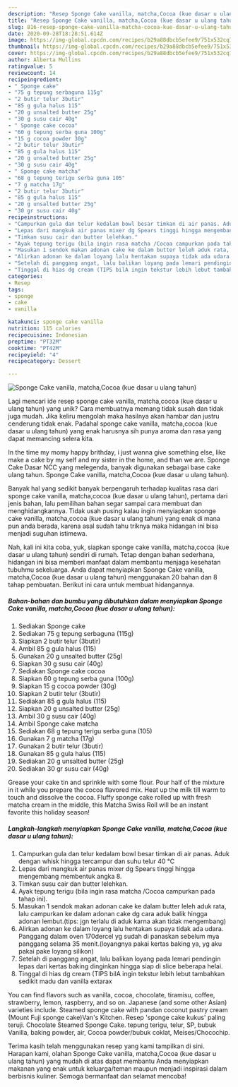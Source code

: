 ```yaml
---
description: "Resep Sponge Cake vanilla, matcha,Cocoa (kue dasar u ulang tahun), Enak"
title: "Resep Sponge Cake vanilla, matcha,Cocoa (kue dasar u ulang tahun), Enak"
slug: 816-resep-sponge-cake-vanilla-matcha-cocoa-kue-dasar-u-ulang-tahun-enak
date: 2020-09-28T18:28:51.614Z
image: https://img-global.cpcdn.com/recipes/b29a88dbcb5efee9/751x532cq70/sponge-cake-vanilla-matchacocoa-kue-dasar-u-ulang-tahun-foto-resep-utama.jpg
thumbnail: https://img-global.cpcdn.com/recipes/b29a88dbcb5efee9/751x532cq70/sponge-cake-vanilla-matchacocoa-kue-dasar-u-ulang-tahun-foto-resep-utama.jpg
cover: https://img-global.cpcdn.com/recipes/b29a88dbcb5efee9/751x532cq70/sponge-cake-vanilla-matchacocoa-kue-dasar-u-ulang-tahun-foto-resep-utama.jpg
author: Alberta Mullins
ratingvalue: 5
reviewcount: 14
recipeingredient:
- " Sponge cake"
- "75 g tepung serbaguna 115g"
- "2 butir telur 3butir"
- "85 g gula halus 115"
- "20 g unsalted butter 25g"
- "30 g susu cair 40g"
- " Sponge cake cocoa"
- "60 g tepung serba guna 100g"
- "15 g cocoa powder 30g"
- "2 butir telur 3butir"
- "85 g gula halus 115"
- "20 g unsalted butter 25g"
- "30 g susu cair 40g"
- " Sponge cake matcha"
- "68 g tepung terigu serba guna 105"
- "7 g matcha 17g"
- "2 butir telur 3butir"
- "85 g gula halus 115"
- "20 g unsalted butter 25g"
- "30 gr susu cair 40g"
recipeinstructions:
- "Campurkan gula dan telur kedalam bowl besar timkan di air panas. Aduk dengan whisk hingga tercampur dan suhu telur 40 ℃"
- "Lepas dari mangkuk air panas mixer dg Spears tinggi hingga mengembang membentuk angka 8."
- "Timkan susu cair dan butter lelehkan."
- "Ayak tepung terigu (bila ingin rasa matcha /Cocoa campurkan pada tahap ini)."
- "Masukan 1 sendok makan adonan cake ke dalam butter leleh aduk rata, lalu campurkan ke dalam adonan cake dg cara aduk balik hingga adonan lembut.(tips: jgn terlalu di aduk karna akan tidak mengembang)"
- "Alirkan adonan ke dalam loyang lalu hentakan supaya tidak ada udara. Panggang dalam oven 170dercel yg sudah di panaskan sebelum mya panggang selama 35 menit.(loyangnya pakai kertas baking ya, yg aku pakai pake loyang silikon)"
- "Setelah di panggang angat, lalu balikan loyang pada lemari pendingin lepas dari kertas baking dinginkan hingga siap di slice beberapa helai."
- "Tinggal di hias dg cream (TIPS bilA ingin tekstur lebih lebut tambahkan sedikit madu dan vanilla extarax"
categories:
- Resep
tags:
- sponge
- cake
- vanilla

katakunci: sponge cake vanilla 
nutrition: 115 calories
recipecuisine: Indonesian
preptime: "PT32M"
cooktime: "PT42M"
recipeyield: "4"
recipecategory: Dessert

---
```



![Sponge Cake vanilla, matcha,Cocoa (kue dasar u ulang tahun)](https://img-global.cpcdn.com/recipes/b29a88dbcb5efee9/751x532cq70/sponge-cake-vanilla-matchacocoa-kue-dasar-u-ulang-tahun-foto-resep-utama.jpg)

Lagi mencari ide resep sponge cake vanilla, matcha,cocoa (kue dasar u ulang tahun) yang unik? Cara membuatnya memang tidak susah dan tidak juga mudah. Jika keliru mengolah maka hasilnya akan hambar dan justru cenderung tidak enak. Padahal sponge cake vanilla, matcha,cocoa (kue dasar u ulang tahun) yang enak harusnya sih punya aroma dan rasa yang dapat memancing selera kita.

In the time my momy happy brithday, i just wanna give something else, like make a cake by my self and my sister in the home, and than we are. Sponge Cake Dasar NCC yang melegenda, banyak digunakan sebagai base cake ulang tahun. Sponge Cake vanilla, matcha,Cocoa (kue dasar u ulang tahun).

Banyak hal yang sedikit banyak berpengaruh terhadap kualitas rasa dari sponge cake vanilla, matcha,cocoa (kue dasar u ulang tahun), pertama dari jenis bahan, lalu pemilihan bahan segar sampai cara membuat dan menghidangkannya. Tidak usah pusing kalau ingin menyiapkan sponge cake vanilla, matcha,cocoa (kue dasar u ulang tahun) yang enak di mana pun anda berada, karena asal sudah tahu triknya maka hidangan ini bisa menjadi suguhan istimewa.


Nah, kali ini kita coba, yuk, siapkan sponge cake vanilla, matcha,cocoa (kue dasar u ulang tahun) sendiri di rumah. Tetap dengan bahan sederhana, hidangan ini bisa memberi manfaat dalam membantu menjaga kesehatan tubuhmu sekeluarga. Anda dapat menyiapkan Sponge Cake vanilla, matcha,Cocoa (kue dasar u ulang tahun) menggunakan 20 bahan dan 8 tahap pembuatan. Berikut ini cara untuk membuat hidangannya.

<!--inarticleads1-->

##### Bahan-bahan dan bumbu yang dibutuhkan dalam menyiapkan Sponge Cake vanilla, matcha,Cocoa (kue dasar u ulang tahun):

1. Sediakan  Sponge cake
1. Sediakan 75 g tepung serbaguna (115g)
1. Siapkan 2 butir telur (3butir)
1. Ambil 85 g gula halus (115)
1. Gunakan 20 g unsalted butter (25g)
1. Siapkan 30 g susu cair (40g)
1. Sediakan  Sponge cake cocoa
1. Siapkan 60 g tepung serba guna (100g)
1. Siapkan 15 g cocoa powder (30g)
1. Siapkan 2 butir telur (3butir)
1. Sediakan 85 g gula halus (115)
1. Siapkan 20 g unsalted butter (25g)
1. Ambil 30 g susu cair (40g)
1. Ambil  Sponge cake matcha
1. Sediakan 68 g tepung terigu serba guna (105)
1. Gunakan 7 g matcha (17g)
1. Gunakan 2 butir telur (3butir)
1. Gunakan 85 g gula halus (115)
1. Sediakan 20 g unsalted butter (25g)
1. Sediakan 30 gr susu cair (40g)


Grease your cake tin and sprinkle with some flour. Pour half of the mixture in it while you prepare the cocoa flavored mix. Heat up the milk till warm to touch and dissolve the cocoa. Fluffy sponge cake rolled up with fresh matcha cream in the middle, this Matcha Swiss Roll will be an instant favorite this holiday season! 

<!--inarticleads2-->

##### Langkah-langkah menyiapkan Sponge Cake vanilla, matcha,Cocoa (kue dasar u ulang tahun):

1. Campurkan gula dan telur kedalam bowl besar timkan di air panas. Aduk dengan whisk hingga tercampur dan suhu telur 40 ℃
1. Lepas dari mangkuk air panas mixer dg Spears tinggi hingga mengembang membentuk angka 8.
1. Timkan susu cair dan butter lelehkan.
1. Ayak tepung terigu (bila ingin rasa matcha /Cocoa campurkan pada tahap ini).
1. Masukan 1 sendok makan adonan cake ke dalam butter leleh aduk rata, lalu campurkan ke dalam adonan cake dg cara aduk balik hingga adonan lembut.(tips: jgn terlalu di aduk karna akan tidak mengembang)
1. Alirkan adonan ke dalam loyang lalu hentakan supaya tidak ada udara. Panggang dalam oven 170dercel yg sudah di panaskan sebelum mya panggang selama 35 menit.(loyangnya pakai kertas baking ya, yg aku pakai pake loyang silikon)
1. Setelah di panggang angat, lalu balikan loyang pada lemari pendingin lepas dari kertas baking dinginkan hingga siap di slice beberapa helai.
1. Tinggal di hias dg cream (TIPS bilA ingin tekstur lebih lebut tambahkan sedikit madu dan vanilla extarax


You can find flavors such as vanilla, cocoa, chocolate, tiramisu, coffee, strawberry, lemon, raspberry, and so on. Japanese (and some other Asian) varieties include. Steamed sponge cake with pandan coconut pastry cream (Mount Fuji sponge cake)Van&#39;s Kitchen. Resep &#39;sponge cake kukus&#39; paling teruji. Chocolate Steamed Sponge Cake. tepung terigu, telur, SP, bubuk Vanilla, baking powder, air, Cocoa powder/bubuk coklat, Meises/Chocochip. 

Terima kasih telah menggunakan resep yang kami tampilkan di sini. Harapan kami, olahan Sponge Cake vanilla, matcha,Cocoa (kue dasar u ulang tahun) yang mudah di atas dapat membantu Anda menyiapkan makanan yang enak untuk keluarga/teman maupun menjadi inspirasi dalam berbisnis kuliner. Semoga bermanfaat dan selamat mencoba!
